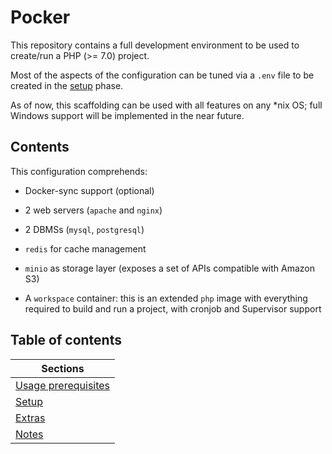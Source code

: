 # Pocker
This repository contains a full development environment to be used to create/run a PHP (>= 7.0) project.

Most of the aspects of the configuration can be tuned via a `.env` file to be created in the [setup](docs/setup.md) phase.

As of now, this scaffolding can be used with all features on any *nix OS; full Windows support will be implemented in the near future.

## Contents
This configuration comprehends:

- Docker-sync support (optional)

- 2 web servers (`apache` and `nginx`)

- 2 DBMSs (`mysql`, `postgresql`)

- `redis` for cache management

- `minio` as storage layer (exposes a set of APIs compatible with Amazon S3)

- A `workspace` container: this is an extended `php` image with everything required to build and run a project, with 
cronjob and Supervisor support

## Table of contents

| Sections                                      |
| --------------------------------------------- |
| [Usage prerequisites](docs/prerequisites.md)  |
| [Setup](docs/setup.md)                        |
| [Extras](docs/extras.md)                      |
| [Notes](docs/notes.md)                        |
